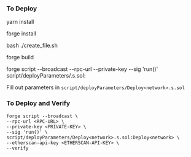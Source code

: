 ### To Deploy
yarn install

forge install

bash ./create_file.sh <FILE-NAME> <V3FACRORYADDRES> <PERMITV2ADDRESS> <WETHADDRESS>

forge build

forge script --broadcast --rpc-url <RPC-URL> --private-key <YOUR-PRIVATEKEY> --sig 'run()' script/deployParameters/<FILE-NAME>.s.sol:<FILE-NAME>

Fill out parameters in `script/deployParameters/Deploy<network>.s.sol`

### To Deploy and Verify

```console
forge script --broadcast \
--rpc-url <RPC-URL> \
--private-key <PRIVATE-KEY> \
--sig 'run()' \
script/deployParameters/Deploy<network>.s.sol:Deploy<network> \
--etherscan-api-key <ETHERSCAN-API-KEY> \
--verify
```
